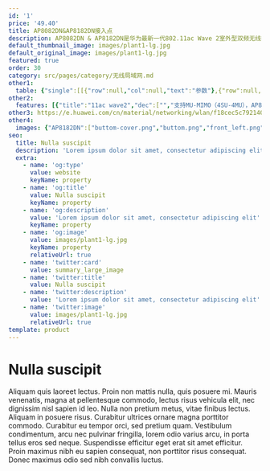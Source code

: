 ```yaml
---
id: '1'
price: '49.40'
title: AP8082DN&AP8182DN接入点
description: AP8082DN & AP8182DN是华为最新一代802.11ac Wave 2室外型双频无线接入点设备，支持4×4 MU-MIMO和4条空间流，具有卓越的室外覆盖性能及超强的硬件防护，满足室外无线网络部署要求，适用于高密场馆、广场、步行街、游乐场等覆盖场景。
default_thumbnail_image: images/plant1-lg.jpg
default_original_image: images/plant1-lg.jpg
featured: true
order: 30
category: src/pages/category/无线局域网.md
other1: 
  table: {"single":[[{"row":null,"col":null,"text":"参数"},{"row":null,"col":null,"text":"AP8082DN & AP8182DN"}],[{"row":null,"col":null,"text":"尺寸（直径×高）"},{"row":null,"col":null,"text":"Φ165mm×387mm"}],[{"row":null,"col":null,"text":"电源输入"},{"row":null,"col":null,"text":"PoE供电：满足802.3at/bt以太网供电标准；仅2.5G/5G口支持PoE输入"}],[{"row":null,"col":null,"text":"最大功耗"},{"row":null,"col":null,"text":"802.3bt供电：45W（不包含PoE_OUT接口输出功耗）\n802.3at供电：25.5W（PoE_OUT功能和GE/POE_OUT口不可用，5GE和SFP不可同时使用）\n\n说明：实际最大功耗遵照不同国家和地区法规而有所不同。802.3at供电标准下，射频功率降低，2.4G射频工作在2×4模式。"}],[{"row":null,"col":null,"text":"工作温度"},{"row":null,"col":null,"text":"-40℃～+65℃"}],[{"row":null,"col":null,"text":"天线类型"},{"row":null,"col":null,"text":"AP8082DN: 内置定向天线(水平波瓣角60°，垂直波瓣角30°)\nAP8182DN: 室外型外接天线（可选配美化罩隐藏天线，实现全向天线内置）"}],[{"row":null,"col":null,"text":"可同时在线的用户数量"},{"row":null,"col":null,"text":"≤512"}],[{"row":null,"col":null,"text":"最大发射功率"},{"row":null,"col":null,"text":"2.4G:  29dBm（组合功率）\n5G: 28dBm（组合功率）\n\n说明：实际发射功率遵照不同国家和地区法规而有所不同。"}],[{"row":null,"col":null,"text":"MIMO:空间流"},{"row":null,"col":null,"text":"4×4:4   整机8条流"}],[{"row":null,"col":null,"text":"无线协议"},{"row":null,"col":null,"text":"802.11a/b/g/n/ac/ac wave2"}],[{"row":null,"col":null,"text":"最高速率"},{"row":null,"col":null,"text":"AP8082DN：2.53Gbps\nAP8182DN：3.46Gbps"}]]}
other2:
  features: [{"title":"11ac wave2","dec":["","支持MU-MIMO（4SU-4MU），AP8082DN整机速率可达2.53Gbps，AP8182DN支持双5G，整机速率可达3.46Gbps",""]},{"title":"工业级设计","dec":["","内置5KA天馈防雷，以太网接口6KA/6KV增强防雷设计，IP68防水防尘等级，满足工业级使用要求",""]},{"title":"物联网融合","dec":["","支持PoE out，扩展摄像头和RFID、Zigbee等物联网协议",""]}]
other3: https://e.huawei.com/cn/material/networking/wlan/f18cec5c792140a1918642efbea12399
other4:
  images: {"AP8182DN":["buttom-cover.png","buttom.png","front_left.png","front_right.png","front_top.png","left.png","rear_top.png","right.png","stand_left.png","stand_right.png","top.png"]}
seo:
  title: Nulla suscipit
  description: 'Lorem ipsum dolor sit amet, consectetur adipiscing elit'
  extra:
    - name: 'og:type'
      value: website
      keyName: property
    - name: 'og:title'
      value: Nulla suscipit
      keyName: property
    - name: 'og:description'
      value: 'Lorem ipsum dolor sit amet, consectetur adipiscing elit'
      keyName: property
    - name: 'og:image'
      value: images/plant1-lg.jpg
      keyName: property
      relativeUrl: true
    - name: 'twitter:card'
      value: summary_large_image
    - name: 'twitter:title'
      value: Nulla suscipit
    - name: 'twitter:description'
      value: 'Lorem ipsum dolor sit amet, consectetur adipiscing elit'
    - name: 'twitter:image'
      value: images/plant1-lg.jpg
      relativeUrl: true
template: product
---
```


# Nulla suscipit

Aliquam quis laoreet lectus. Proin non mattis nulla, quis posuere mi. Mauris venenatis, magna at pellentesque commodo, lectus risus vehicula elit, nec dignissim nisl sapien id leo. Nulla non pretium metus, vitae finibus lectus. Aliquam in posuere risus. Curabitur ultrices ornare magna porttitor commodo. Curabitur eu tempor orci, sed pretium quam. Vestibulum condimentum, arcu nec pulvinar fringilla, lorem odio varius arcu, in porta tellus eros sed neque. Suspendisse efficitur eget erat sit amet efficitur. Proin maximus nibh eu sapien consequat, non porttitor risus consequat. Donec maximus odio sed nibh convallis luctus.